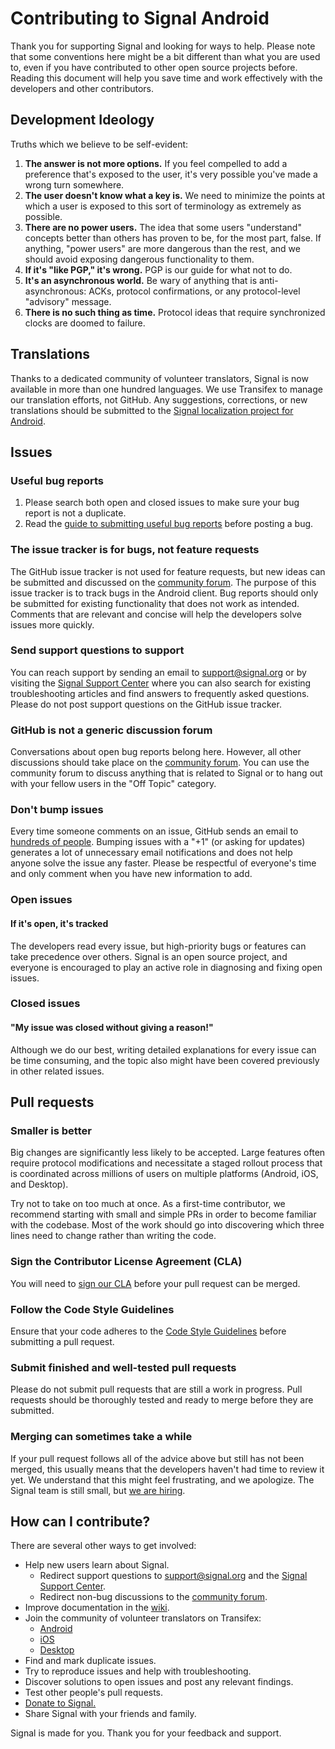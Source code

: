 # Contributing to Signal Android

Thank you for supporting Signal and looking for ways to help. Please note that some conventions here might be a bit different than what you are used to, even if you have contributed to other open source projects before. Reading this document will help you save time and work effectively with the developers and other contributors.


## Development Ideology

Truths which we believe to be self-evident:

1. **The answer is not more options.**  If you feel compelled to add a preference that's exposed to the user, it's very possible you've made a wrong turn somewhere.
1. **The user doesn't know what a key is.**  We need to minimize the points at which a user is exposed to this sort of terminology as extremely as possible.
1. **There are no power users.**  The idea that some users "understand" concepts better than others has proven to be, for the most part, false. If anything, "power users" are more dangerous than the rest, and we should avoid exposing dangerous functionality to them.
1. **If it's "like PGP," it's wrong.**  PGP is our guide for what not to do.
1. **It's an asynchronous world.**  Be wary of anything that is anti-asynchronous: ACKs, protocol confirmations, or any protocol-level "advisory" message.
1. **There is no such thing as time.**  Protocol ideas that require synchronized clocks are doomed to failure.


## Translations

Thanks to a dedicated community of volunteer translators, Signal is now available in more than one hundred languages. We use Transifex to manage our translation efforts, not GitHub. Any suggestions, corrections, or new translations should be submitted to the [Signal localization project for Android](https://www.transifex.com/signalapp/signal-android/).


## Issues

### Useful bug reports
1. Please search both open and closed issues to make sure your bug report is not a duplicate.
1. Read the [guide to submitting useful bug reports](https://github.com/signalapp/Signal-Android/wiki/Submitting-useful-bug-reports) before posting a bug.

### The issue tracker is for bugs, not feature requests
The GitHub issue tracker is not used for feature requests, but new ideas can be submitted and discussed on the [community forum](https://community.signalusers.org/c/feature-requests). The purpose of this issue tracker is to track bugs in the Android client. Bug reports should only be submitted for existing functionality that does not work as intended. Comments that are relevant and concise will help the developers solve issues more quickly.

### Send support questions to support
You can reach support by sending an email to support@signal.org or by visiting the [Signal Support Center](https://support.signal.org/) where you can also search for existing troubleshooting articles and find answers to frequently asked questions. Please do not post support questions on the GitHub issue tracker.

### GitHub is not a generic discussion forum
Conversations about open bug reports belong here. However, all other discussions should take place on the [community forum](https://community.signalusers.org). You can use the community forum to discuss anything that is related to Signal or to hang out with your fellow users in the "Off Topic" category.

### Don't bump issues
Every time someone comments on an issue, GitHub sends an email to [hundreds of people](https://github.com/signalapp/Signal-Android/watchers). Bumping issues with a "+1" (or asking for updates) generates a lot of unnecessary email notifications and does not help anyone solve the issue any faster. Please be respectful of everyone's time and only comment when you have new information to add.

### Open issues

#### If it's open, it's tracked
The developers read every issue, but high-priority bugs or features can take precedence over others. Signal is an open source project, and everyone is encouraged to play an active role in diagnosing and fixing open issues.

### Closed issues

#### "My issue was closed without giving a reason!"
Although we do our best, writing detailed explanations for every issue can be time consuming, and the topic also might have been covered previously in other related issues.


## Pull requests

### Smaller is better
Big changes are significantly less likely to be accepted. Large features often require protocol modifications and necessitate a staged rollout process that is coordinated across millions of users on multiple platforms (Android, iOS, and Desktop).

Try not to take on too much at once. As a first-time contributor, we recommend starting with small and simple PRs in order to become familiar with the codebase. Most of the work should go into discovering which three lines need to change rather than writing the code.

### Sign the Contributor License Agreement (CLA)
You will need to [sign our CLA](https://signal.org/cla/) before your pull request can be merged.

### Follow the Code Style Guidelines
Ensure that your code adheres to the [Code Style Guidelines](https://github.com/signalapp/Signal-Android/wiki/Code-Style-Guidelines) before submitting a pull request.

### Submit finished and well-tested pull requests
Please do not submit pull requests that are still a work in progress. Pull requests should be thoroughly tested and ready to merge before they are submitted.

### Merging can sometimes take a while
If your pull request follows all of the advice above but still has not been merged, this usually means that the developers haven't had time to review it yet. We understand that this might feel frustrating, and we apologize. The Signal team is still small, but [we are hiring](https://signal.org/workworkwork/).


## How can I contribute?
There are several other ways to get involved:
* Help new users learn about Signal.
  * Redirect support questions to support@signal.org and the [Signal Support Center](https://support.signal.org/).
  * Redirect non-bug discussions to the [community forum](https://community.signalusers.org).
* Improve documentation in the [wiki](https://github.com/signalapp/Signal-Android/wiki).
* Join the community of volunteer translators on Transifex:
  * [Android](https://www.transifex.com/signalapp/signal-android/)
  * [iOS](https://www.transifex.com/signalapp/signal-ios/)
  * [Desktop](https://www.transifex.com/signalapp/signal-desktop/)
* Find and mark duplicate issues.
* Try to reproduce issues and help with troubleshooting.
* Discover solutions to open issues and post any relevant findings.
* Test other people's pull requests.
* [Donate to Signal.](https://signal.org/donate/)
* Share Signal with your friends and family.

Signal is made for you. Thank you for your feedback and support.
